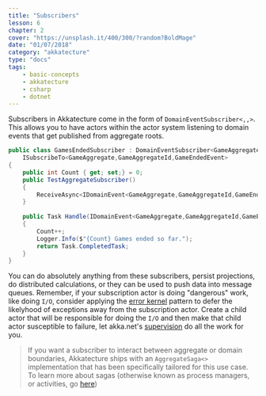 ```yaml
---
title: "Subscribers"
lesson: 6
chapter: 2
cover: "https://unsplash.it/400/300/?random?BoldMage"
date: "01/07/2018"
category: "akkatecture"
type: "docs"
tags:
    - basic-concepts
    - akkatecture
    - csharp
    - dotnet
---
```

Subscribers in Akkatecture come in the form of `DomainEventSubscriber<,,>`. This allows you to have actors within the actor system listening to domain events that get published from aggregate roots.

```csharp
public class GamesEndedSubscriber : DomainEventSubscriber<GameAggregate,GameAggregateId,AggregateEvent<GameAggregate, GameAggregateId>>,
    ISubscribeTo<GameAggregate,GameAggregateId,GameEndedEvent>
{
    public int Count { get; set;} = 0;
    public TestAggregateSubscriber()
    {
        ReceiveAsync<IDomainEvent<GameAggregate,GameAggregateId,GameEndedEvent>>(Handle);
    }
        
    public Task Handle(IDomainEvent<GameAggregate,GameAggregateId,GameEndedEvent> domainEvent)
    {
        Count++;
        Logger.Info($"{Count} Games ended so far.");
        return Task.CompletedTask;
    }
}
```

You can do absolutely anything from these subscribers, persist projections, do distributed calculations, or they can be used to push data into message queues. Remember, if your subscription actor is doing "dangerous" work, like doing `I/O`, consider applying the [error kernel](https://petabridge.com/blog/how-actors-recover-from-failure-hierarchy-and-supervision/) pattern to defer the likelyhood of exceptions away from the subscription actor. Create a child actor that will be responsible for doing the `I/O` and then make that child actor susceptible to failure, let akka.net's [supervision](http://getakka.net/articles/concepts/supervision.html) do all the work for you.

> If you want a subscriber to interact between aggregate or domain boundaries, Akkatecture ships with an `AggregateSaga<>` implementation that has been specifically tailored for this use case. To learn more about sagas (otherwise known as process managers, or activities, go [here](/docs/sagas))